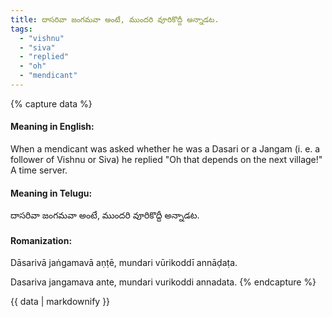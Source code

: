 ```yaml
---
title: దాసరివా జంగమవా అంటే, ముందరి వూరికొద్దీ అన్నాడట.
tags:
  - "vishnu"
  - "siva"
  - "replied"
  - "oh"
  - "mendicant"
---
```


{% capture data %}
#### Meaning in English:
When a mendicant was asked whether he was a Dasari or a Jangam (i. e. a follower of Vishnu or Siva) he replied "Oh that depends on the next village!"
A time server.

#### Meaning in Telugu:
దాసరివా జంగమవా అంటే, ముందరి వూరికొద్దీ అన్నాడట.

#### Romanization:
Dāsarivā jaṅgamavā aṇṭē, mundari vūrikoddī annāḍaṭa.

Dasariva jangamava ante, mundari vurikoddi annadata.
{% endcapture %}

{{ data | markdownify }}

